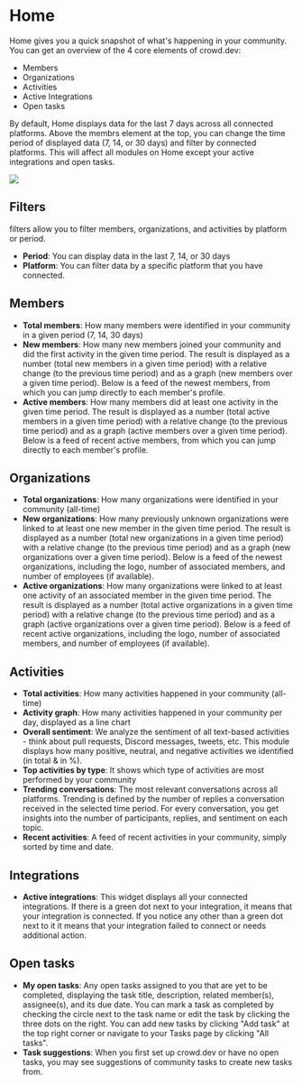 # Home

Home gives you a quick snapshot of what's happening in your community. You can get an overview of the 4 core elements of crowd.dev:

* Members
* Organizations
* Activities
* Active Integrations
* Open tasks

By default, Home displays data for the last 7 days across all connected platforms. Above the membrs element at the top, you can change the time period of displayed data (7, 14, or 30 days) and filter by connected platforms. This will affect all modules on Home except your active integrations and open tasks.

![](https://files.readme.io/41531dd-New\_home.png)

## Filters

filters allow you to filter members, organizations, and activities by platform or period.

* **Period**: You can display data in the last 7, 14, or 30 days
* **Platform**: You can filter data by a specific platform that you have connected.

## Members

* **Total members**: How many members were identified in your community in a given period (7, 14, 30 days)
* **New members**: How many new members joined your community and did the first activity in the given time period. The result is displayed as a number (total new members in a given time period) with a relative change (to the previous time period) and as a graph (new members over a given time period). Below is a feed of the newest members, from which you can jump directly to each member's profile.
* **Active members**: How many members did at least one activity in the given time period. The result is displayed as a number (total active members in a given time period) with a relative change (to the previous time period) and as a graph (active members over a given time period). Below is a feed of recent active members, from which you can jump directly to each member's profile.

## Organizations

* **Total organizations**: How many organizations were identified in your community (all-time)
* **New organizations**: How many previously unknown organizations were linked to at least one new member in the given time period. The result is displayed as a number (total new organizations in a given time period) with a relative change (to the previous time period) and as a graph (new organizations over a given time period). Below is a feed of the newest organizations, including the logo, number of associated members, and number of employees (if available).
* **Active organizations**: How many organizations were linked to at least one activity of an associated member in the given time period. The result is displayed as a number (total active organizations in a given time period) with a relative change (to the previous time period) and as a graph (active organizations over a given time period). Below is a feed of recent active organizations, including the logo, number of associated members, and number of employees (if available).

## Activities

* **Total activities**: How many activities happened in your community (all-time)
* **Activity graph**: How many activities happened in your community per day, displayed as a line chart
* **Overall sentiment**: We analyze the sentiment of all text-based activities - think about pull requests, Discord messages, tweets, etc. This module displays how many positive, neutral, and negative activities we identified (in total & in %).
* **Top activities by type**: It shows which type of activities are most performed by your community
* **Trending conversations**: The most relevant conversations across all platforms. Trending is defined by the number of replies a conversation received in the selected time period. For every conversation, you get insights into the number of participants, replies, and sentiment on each topic.
* **Recent activities**: A feed of recent activities in your community, simply sorted by time and date.

## Integrations

* **Active integrations**: This widget displays all your connected integrations. If there is a green dot next to your integration, it means that your integration is connected. If you notice any other than a green dot next to it it means that your integration failed to connect or needs additional action.

## Open tasks

* **My open tasks**: Any open tasks assigned to you that are yet to be completed, displaying the task title, description, related member(s), assignee(s), and its due date. You can mark a task as completed by checking the circle next to the task name or edit the task by clicking the three dots on the right. You can add new tasks by clicking "Add task" at the top right corner or navigate to your Tasks page by clicking "All tasks".
* **Task suggestions**: When you first set up crowd.dev or have no open tasks, you may see suggestions of community tasks to create new tasks from.
